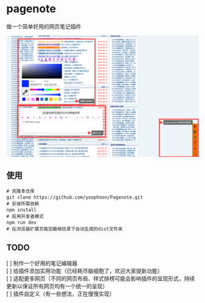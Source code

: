 # pagenote
做一个简单好用的网页笔记插件

![项目图片](https://github.com/yoophoon/Pagenote/blob/master/pagenote.png?raw=true)

## 使用
```shell
# 克隆本仓库
git clone https://github.com/yoophoon/Pagenote.git
# 安装所需依赖
npm install
# 启用开发者模式
npm run dev
# 在浏览器扩展页面加载根目录下自动生成的dist文件夹
```

## TODO
[ ] 制作一个好用的笔记编辑器  
[ ] 给插件添加实用功能（已经耗尽脑细胞了，欢迎大家提新功能）  
[ ] 适配更多网页（不同的网页布局、样式排榜可能会影响插件的呈现形式，持续更新以保证所有网页均有一个统一的呈现）  
[ ] 插件自定义（有一些想法，正在慢慢实现）